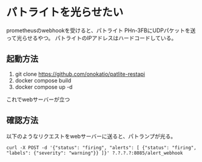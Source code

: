 # パトライトを光らせたい

prometheusのwebhookを受けると、パトライト PHn-3FBにUDPパケットを送って光らせるやつ。
パトライトのIPアドレスはハードコードしている。

## 起動方法

1. git clone https://github.com/onokatio/patlite-restapi
2. docker compose build
3. docker compose up -d

これでwebサーバーが立つ

## 確認方法

以下のようなリクエストをwebサーバーに送ると、パトランプが光る。

```
curl -X POST -d '{"status": "firing", "alerts": [ {"status": "firing", "labels": {"severity": "warning"}} ]}' ?.?.?.?:8085/alert_webhook
```
